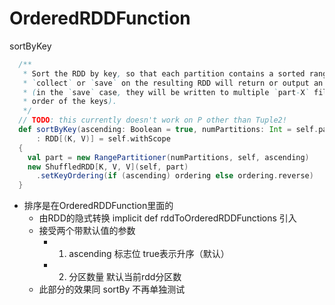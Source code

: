 # OrderedRDDFunction

sortByKey

```scala
  /**
   * Sort the RDD by key, so that each partition contains a sorted range of the elements. Calling
   * `collect` or `save` on the resulting RDD will return or output an ordered list of records
   * (in the `save` case, they will be written to multiple `part-X` files in the filesystem, in
   * order of the keys).
   */
  // TODO: this currently doesn't work on P other than Tuple2!
  def sortByKey(ascending: Boolean = true, numPartitions: Int = self.partitions.length)
      : RDD[(K, V)] = self.withScope
  {
    val part = new RangePartitioner(numPartitions, self, ascending)
    new ShuffledRDD[K, V, V](self, part)
      .setKeyOrdering(if (ascending) ordering else ordering.reverse)
  }
```

- 排序是在OrderedRDDFunction里面的
  - 由RDD的隐式转换 implicit def rddToOrderedRDDFunctions 引入
  - 接受两个带默认值的参数
    - 1. ascending 标志位 true表示升序（默认）
    - 2. 分区数量 默认当前rdd分区数
  - 此部分的效果同 sortBy 不再单独测试